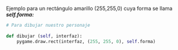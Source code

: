 
Ejemplo para un rectángulo amarillo (255,255,0) cuya forma se llama ***self.forma:***

```python
# Para dibujar nuestro personaje  
  
def dibujar (self, interfaz):  
    pygame.draw.rect(interfaz, (255, 255, 0), self.forma)
```

